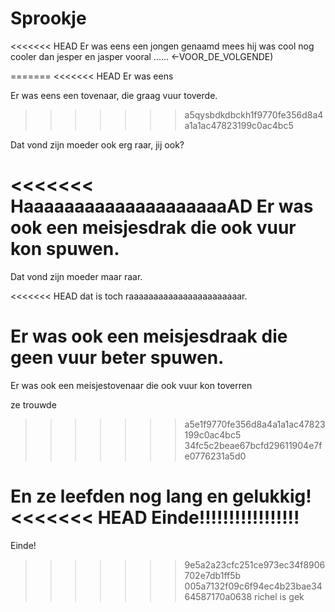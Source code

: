 # Sprookje

<<<<<<< HEAD
Er was eens een jongen genaamd mees hij was cool nog cooler dan jesper en jasper vooral ...... <-VOOR_DE_VOLGENDE)


=======
<<<<<<< HEAD
Er was eens

Er was eens een tovenaar, die graag vuur toverde.
>>>>>>> a5qysbdkdbckh1f9770fe356d8a4a1a1ac47823199c0ac4bc5

Dat vond zijn moeder ook erg raar, jij ook?

<<<<<<< HaaaaaaaaaaaaaaaaaaaaAD
Er was ook een meisjesdrak die ook vuur kon spuwen.
=======
Dat vond zijn moeder maar raar.

<<<<<<< HEAD
dat is toch raaaaaaaaaaaaaaaaaaaaaaar.

Er was ook een meisjesdraak die geen vuur beter spuwen.
=======
Er was ook een meisjestovenaar die ook vuur kon toverren

ze trouwde
>>>>>>> a5e1f9770fe356d8a4a1a1ac47823199c0ac4bc5
>>>>>>> 34fc5c2beae67bcfd29611904e7fe0776231a5d0

En ze leefden nog lang en gelukkig!
<<<<<<< HEAD
Einde!!!!!!!!!!!!!!!!!
=======
Einde!
>>>>>>> 9e5a2a23cfc251ce973ec34f8906702e7db1ff5b
>>>>>>> 005a7132f09c6f94ec4b23bae3464587170a0638 richel is gek

